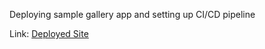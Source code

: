 Deploying sample gallery app and setting up CI/CD pipeline

Link:
[Deployed Site](https://gallery-x1di.onrender.com/)